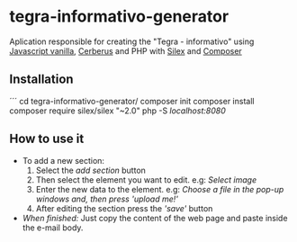# tegra-informativo-generator

Aplication responsible for creating the "Tegra - informativo" using [Javascript vanilla](http://vanilla-js.com/), [Cerberus](http://tedgoas.github.io/Cerberus/) and PHP with [Silex](http://silex.sensiolabs.org/) and [Composer](https://getcomposer.org)


Installation
------------------------
´´´
  cd tegra-informativo-generator/
  composer init
  composer install
  composer require silex/silex "~2.0"
  php -S *localhost:8080*

How to use it
------------------------
  - To add a new section:
    1. Select the *add section* button
    2. Then select the element you want to edit. e.g: *Select image*
    3. Enter the new data to the element. e.g: *Choose a file in the pop-up windows and, then press 'upload me!'*
    4. After editing the section press the *'save'* button
  - *When finished:* Just copy the content of the web page and paste inside the e-mail body.

